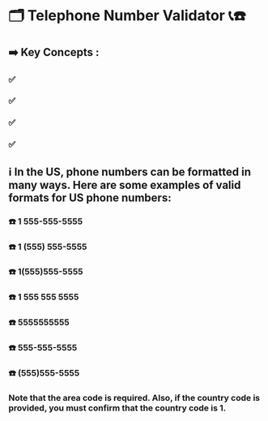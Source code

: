 # 🗂️ Telephone Number Validator 📞☎️
## ➡️ Key Concepts :
### ✅
### ✅
### ✅
### ✅

## ℹ️ In the US, phone numbers can be formatted in many ways. Here are some examples of valid formats for US phone numbers:
### ☎️ 1 555-555-5555
### ☎️ 1 (555) 555-5555
### ☎️ 1(555)555-5555
### ☎️ 1 555 555 5555
### ☎️ 5555555555
### ☎️ 555-555-5555
### ☎️ (555)555-5555
### Note that the area code is required. Also, if the country code is provided, you must confirm that the country code is 1.
